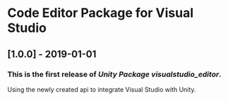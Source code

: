 # Code Editor Package for Visual Studio

## [1.0.0] - 2019-01-01

### This is the first release of *Unity Package visualstudio_editor*.

Using the newly created api to integrate Visual Studio with Unity.
